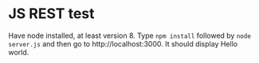 # JS REST test

Have node installed, at least version 8. Type `npm install` followed by `node server.js` and then go to http://localhost:3000. It should display Hello world. 